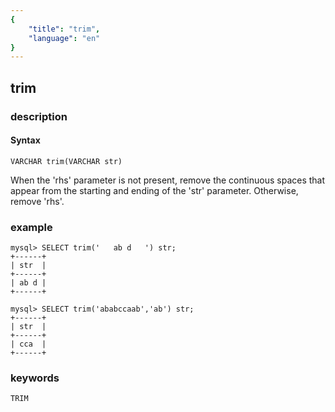```yaml
---
{
    "title": "trim",
    "language": "en"
}
---
```


<!-- 
Licensed to the Apache Software Foundation (ASF) under one
or more contributor license agreements.  See the NOTICE file
distributed with this work for additional information
regarding copyright ownership.  The ASF licenses this file
to you under the Apache License, Version 2.0 (the
"License"); you may not use this file except in compliance
with the License.  You may obtain a copy of the License at

  http://www.apache.org/licenses/LICENSE-2.0

Unless required by applicable law or agreed to in writing,
software distributed under the License is distributed on an
"AS IS" BASIS, WITHOUT WARRANTIES OR CONDITIONS OF ANY
KIND, either express or implied.  See the License for the
specific language governing permissions and limitations
under the License.
-->

## trim
### description
#### Syntax

`VARCHAR trim(VARCHAR str)`


When the 'rhs' parameter is not present, remove the continuous spaces that appear from the starting and ending of the 'str' parameter. Otherwise, remove 'rhs'.

### example

```
mysql> SELECT trim('   ab d   ') str;
+------+
| str  |
+------+
| ab d |
+------+

mysql> SELECT trim('ababccaab','ab') str;
+------+
| str  |
+------+
| cca  |
+------+
```
### keywords
    TRIM
